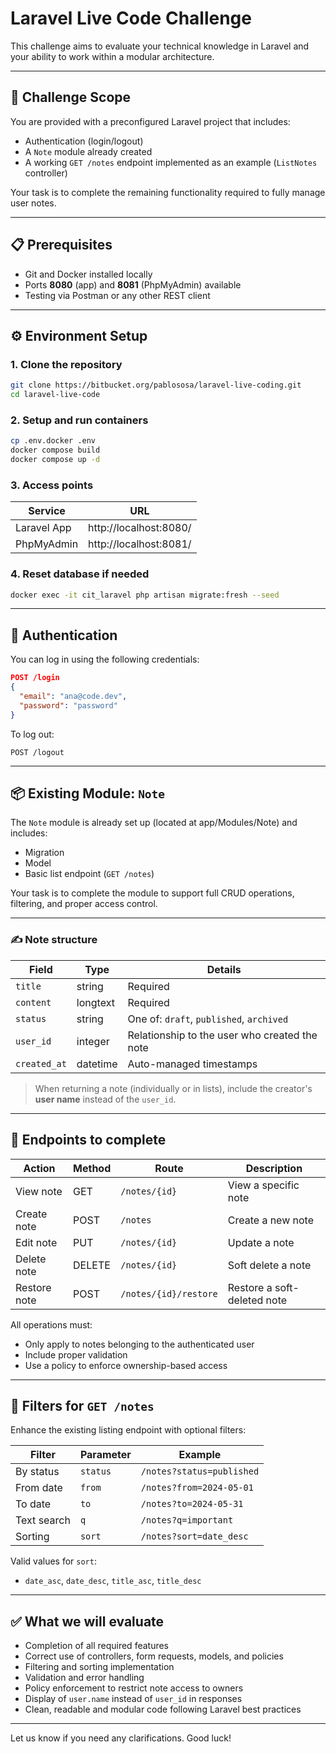 
# Laravel Live Code Challenge

This challenge aims to evaluate your technical knowledge in Laravel and your ability to work within a modular architecture.

---

## 🎯 Challenge Scope

You are provided with a preconfigured Laravel project that includes:

- Authentication (login/logout)
- A `Note` module already created
- A working `GET /notes` endpoint implemented as an example (`ListNotes` controller)

Your task is to complete the remaining functionality required to fully manage user notes.

---

## 📋 Prerequisites

- Git and Docker installed locally
- Ports **8080** (app) and **8081** (PhpMyAdmin) available
- Testing via Postman or any other REST client

---

## ⚙️ Environment Setup

### 1. Clone the repository

```bash
git clone https://bitbucket.org/pablososa/laravel-live-coding.git
cd laravel-live-code
```

### 2. Setup and run containers

```bash
cp .env.docker .env
docker compose build
docker compose up -d
```

### 3. Access points

| Service      | URL                    |
|--------------|------------------------|
| Laravel App  | http://localhost:8080/ |
| PhpMyAdmin   | http://localhost:8081/ |

### 4. Reset database if needed

```bash
docker exec -it cit_laravel php artisan migrate:fresh --seed
```

---

## 🔐 Authentication

You can log in using the following credentials:

```json
POST /login
{
  "email": "ana@code.dev",
  "password": "password"
}
```

To log out:

```http
POST /logout
```

---

## 📦 Existing Module: `Note`

The `Note` module is already set up (located at app/Modules/Note) and includes:

- Migration
- Model
- Basic list endpoint (`GET /notes`)

Your task is to complete the module to support full CRUD operations, filtering, and proper access control.

---

### ✍️ Note structure

| Field        | Type     | Details                                                |
|--------------|----------|--------------------------------------------------------|
| `title`      | string   | Required                                               |
| `content`    | longtext | Required                                               |
| `status`     | string   | One of: `draft`, `published`, `archived`              |
| `user_id`    | integer  | Relationship to the user who created the note         |
| `created_at` | datetime | Auto-managed timestamps                                |

> When returning a note (individually or in lists), include the creator's **user name** instead of the `user_id`.

---

## 📌 Endpoints to complete

| Action           | Method | Route                     | Description                         |
|------------------|--------|---------------------------|-------------------------------------|
| View note        | GET    | `/notes/{id}`             | View a specific note                |
| Create note      | POST   | `/notes`                  | Create a new note                   |
| Edit note        | PUT    | `/notes/{id}`             | Update a note                       |
| Delete note      | DELETE | `/notes/{id}`             | Soft delete a note                  |
| Restore note     | POST   | `/notes/{id}/restore`     | Restore a soft-deleted note         |

All operations must:

- Only apply to notes belonging to the authenticated user
- Include proper validation
- Use a policy to enforce ownership-based access

---

## 🔎 Filters for `GET /notes`

Enhance the existing listing endpoint with optional filters:

| Filter         | Parameter  | Example                         |
|----------------|------------|---------------------------------|
| By status      | `status`   | `/notes?status=published`       |
| From date      | `from`     | `/notes?from=2024-05-01`        |
| To date        | `to`       | `/notes?to=2024-05-31`          |
| Text search    | `q`        | `/notes?q=important`            |
| Sorting        | `sort`     | `/notes?sort=date_desc`         |

Valid values for `sort`:  
- `date_asc`, `date_desc`, `title_asc`, `title_desc`

---

## ✅ What we will evaluate

- Completion of all required features
- Correct use of controllers, form requests, models, and policies
- Filtering and sorting implementation
- Validation and error handling
- Policy enforcement to restrict note access to owners
- Display of `user.name` instead of `user_id` in responses
- Clean, readable and modular code following Laravel best practices

---

Let us know if you need any clarifications. Good luck!
